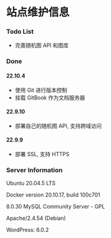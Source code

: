 # 站点维护信息

### Todo List

* 完善随机图 API 和图库

### Done

#### 22.10.4

* 使用 Git 进行版本控制
* 挂载 GitBook 作为文档服务器

#### 22.9.10

* 部署自己的随机图 API, 支持跨域访问

#### 22.9.9

* 部署 SSL, 支持 HTTPS

### Server Information

Ubuntu 20.04.5 LTS

Docker version 20.10.17, build 100c701

8.0.30 MySQL Community Server - GPL

Apache/2.4.54 (Debian)

WordPress: 6.0.2
